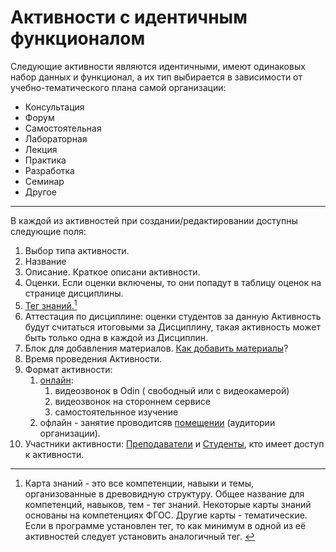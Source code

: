 # Активности с идентичным функционалом

Следующие активности являются идентичными, имеют одинаковых набор данных и функционал, а их тип выбирается в зависимости от учебно-тематического плана самой организации:

* Консультация
* Форум
* Самостоятельная
* Лабораторная
* Лекция
* Практика
* Разработка
* Семинар
* Другое

***

В каждой из активностей при создании/редактировании доступны следующие поля:

1. Выбор типа активности.
2. Название
3. Описание. Краткое описани активности.
4. Оценки. Если оценки включены, то они попадут в таблицу оценок на странице дисциплины.
5. [Тег знаний.](#user-content-fn-1)[^1]&#x20;
6. Аттестация по дисциплине: оценки студентов за данную Активность будут считаться итоговыми за Дисциплину, такая активность может быть только одна в каждой из Дисциплин.
7. Блок для добавления материалов. [Как добавить материалы](../../servisy/biblioteka/dobavlenie-materialov.md)?
8. Время проведения Активности.
9. Формат активности:
   1. [онлайн](../../kommunikaciya/videozvonki/):
      1. видеозвонок в  Odin ( свободный или с видеокамерой)
      2. видеозвонок на стороннем сервисе
      3. самостоятельнное изучение
   2. офлайн - занятие проводитсяв [помещении](broken-reference) (аудитории организации).&#x20;
10. Участники активности: [Преподаватели](../../instrukcii-po-rabote/dlya-administratorov/kak-naznachit-prepodavatelya.md) и [Студенты](../../roli-v-sisteme/studenty.md), кто имеет доступ к активности.&#x20;

[^1]: Карта знаний - это все компетенции, навыки и темы, организованные в древовидную структуру. Общее название для компетенций, навыков, тем - тег знаний. Некоторые карты знаний основаны на компетенциях ФГОС. Другие карты - тематические. Если в программе установлен тег, то как минимум в одной из её активностей  следует установить  аналогичный тег.&#x20;
